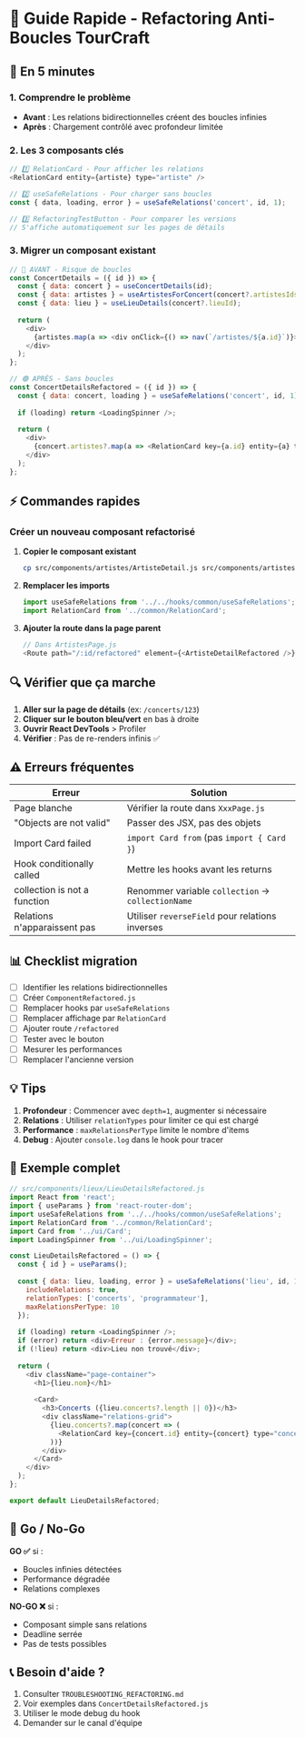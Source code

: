 # 🚀 Guide Rapide - Refactoring Anti-Boucles TourCraft

## 📝 En 5 minutes

### 1. Comprendre le problème
- **Avant** : Les relations bidirectionnelles créent des boucles infinies
- **Après** : Chargement contrôlé avec profondeur limitée

### 2. Les 3 composants clés

```javascript
// 1️⃣ RelationCard - Pour afficher les relations
<RelationCard entity={artiste} type="artiste" />

// 2️⃣ useSafeRelations - Pour charger sans boucles
const { data, loading, error } = useSafeRelations('concert', id, 1);

// 3️⃣ RefactoringTestButton - Pour comparer les versions
// S'affiche automatiquement sur les pages de détails
```

### 3. Migrer un composant existant

```javascript
// 🔴 AVANT - Risque de boucles
const ConcertDetails = ({ id }) => {
  const { data: concert } = useConcertDetails(id);
  const { data: artistes } = useArtistesForConcert(concert?.artistesIds);
  const { data: lieu } = useLieuDetails(concert?.lieuId);
  
  return (
    <div>
      {artistes.map(a => <div onClick={() => nav(`/artistes/${a.id}`)}>{a.nom}</div>)}
    </div>
  );
};

// 🟢 APRÈS - Sans boucles
const ConcertDetailsRefactored = ({ id }) => {
  const { data: concert, loading } = useSafeRelations('concert', id, 1);
  
  if (loading) return <LoadingSpinner />;
  
  return (
    <div>
      {concert.artistes?.map(a => <RelationCard key={a.id} entity={a} type="artiste" />)}
    </div>
  );
};
```

## ⚡ Commandes rapides

### Créer un nouveau composant refactorisé

1. **Copier le composant existant**
   ```bash
   cp src/components/artistes/ArtisteDetail.js src/components/artistes/ArtisteDetailRefactored.js
   ```

2. **Remplacer les imports**
   ```javascript
   import useSafeRelations from '../../hooks/common/useSafeRelations';
   import RelationCard from '../common/RelationCard';
   ```

3. **Ajouter la route dans la page parent**
   ```javascript
   // Dans ArtistesPage.js
   <Route path="/:id/refactored" element={<ArtisteDetailRefactored />} />
   ```

## 🔍 Vérifier que ça marche

1. **Aller sur la page de détails** (ex: `/concerts/123`)
2. **Cliquer sur le bouton bleu/vert** en bas à droite
3. **Ouvrir React DevTools** > Profiler
4. **Vérifier** : Pas de re-renders infinis ✅

## ⚠️ Erreurs fréquentes

| Erreur | Solution |
|--------|----------|
| Page blanche | Vérifier la route dans `XxxPage.js` |
| "Objects are not valid" | Passer des JSX, pas des objets |
| Import Card failed | `import Card from` (pas `import { Card }`) |
| Hook conditionally called | Mettre les hooks avant les returns |
| collection is not a function | Renommer variable `collection` → `collectionName` |
| Relations n'apparaissent pas | Utiliser `reverseField` pour relations inverses |

## 📊 Checklist migration

- [ ] Identifier les relations bidirectionnelles
- [ ] Créer `ComponentRefactored.js`
- [ ] Remplacer hooks par `useSafeRelations`
- [ ] Remplacer affichage par `RelationCard`
- [ ] Ajouter route `/refactored`
- [ ] Tester avec le bouton
- [ ] Mesurer les performances
- [ ] Remplacer l'ancienne version

## 💡 Tips

1. **Profondeur** : Commencer avec `depth=1`, augmenter si nécessaire
2. **Relations** : Utiliser `relationTypes` pour limiter ce qui est chargé
3. **Performance** : `maxRelationsPerType` limite le nombre d'items
4. **Debug** : Ajouter `console.log` dans le hook pour tracer

## 🎯 Exemple complet

```javascript
// src/components/lieux/LieuDetailsRefactored.js
import React from 'react';
import { useParams } from 'react-router-dom';
import useSafeRelations from '../../hooks/common/useSafeRelations';
import RelationCard from '../common/RelationCard';
import Card from '../ui/Card';
import LoadingSpinner from '../ui/LoadingSpinner';

const LieuDetailsRefactored = () => {
  const { id } = useParams();
  
  const { data: lieu, loading, error } = useSafeRelations('lieu', id, 1, {
    includeRelations: true,
    relationTypes: ['concerts', 'programmateur'],
    maxRelationsPerType: 10
  });
  
  if (loading) return <LoadingSpinner />;
  if (error) return <div>Erreur : {error.message}</div>;
  if (!lieu) return <div>Lieu non trouvé</div>;
  
  return (
    <div className="page-container">
      <h1>{lieu.nom}</h1>
      
      <Card>
        <h3>Concerts ({lieu.concerts?.length || 0})</h3>
        <div className="relations-grid">
          {lieu.concerts?.map(concert => (
            <RelationCard key={concert.id} entity={concert} type="concert" />
          ))}
        </div>
      </Card>
    </div>
  );
};

export default LieuDetailsRefactored;
```

## 🚦 Go / No-Go

**GO ✅** si :
- Boucles infinies détectées
- Performance dégradée
- Relations complexes

**NO-GO ❌** si :
- Composant simple sans relations
- Deadline serrée
- Pas de tests possibles

## 📞 Besoin d'aide ?

1. Consulter `TROUBLESHOOTING_REFACTORING.md`
2. Voir exemples dans `ConcertDetailsRefactored.js`
3. Utiliser le mode debug du hook
4. Demander sur le canal d'équipe